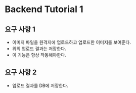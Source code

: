 # Backend Tutorial 1

## 요구 사항 1
- 이미지 파일을 원격지에 업로드하고 업로드한 이미지를 보여준다. 
- 위의 업로드 결과는 저장한다.
- 이 기능은 항상 작동해야한다.

## 요구 사항 2
- 업로드 결과를 DB에 저장한다.